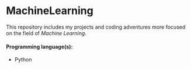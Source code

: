 # MachineLearning

This repository includes my projects and coding adventures more focused on the field of _Machine Learning_.

#### Programming language(s):

- Python

